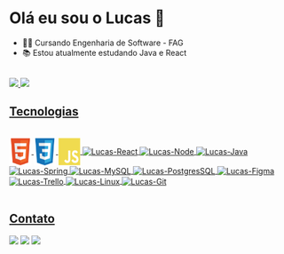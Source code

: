 # Olá eu sou o Lucas 👋

- 👨‍💻 Cursando Engenharia de Software - FAG
- 📚 Estou atualmente estudando Java e React
<br>
<div>
  <a href="https://github.com/Lucasleallopes">
  <img width="50%" src="https://github-readme-stats.vercel.app/api?username=Lucasleallopes&show_icons=true&include_all_commits=true&count_private=true&theme=tokyonight"/>
  <img width="38%" src="https://github-readme-stats.vercel.app/api/top-langs/?username=Lucasleallopes&layout=compact&langs_count=7&theme=tokyonight"/>
</div>

## Tecnologias
    
<div style="display: inline_block"> <br>
  <img align="center" alt="Lucas-HTML" title="HTML5" height="50" width="40" src="https://raw.githubusercontent.com/devicons/devicon/master/icons/html5/html5-original.svg">
  <img align="center" alt="Lucas-CSS" title="CSS3" height="50" width="40" src="https://raw.githubusercontent.com/devicons/devicon/master/icons/css3/css3-original.svg">
  <img align="center" alt="Lucas-Js" title="JavaScript" height="50" width="40" src="https://raw.githubusercontent.com/devicons/devicon/master/icons/javascript/javascript-plain.svg">
  <img align="center" alt="Lucas-React" title="React" height="50" width="40" src="https://cdn.jsdelivr.net/gh/devicons/devicon@latest/icons/react/react-original.svg">
  <img align="center" alt="Lucas-Node" title="Node.js" height="50" width="40" src="https://cdn.jsdelivr.net/gh/devicons/devicon@latest/icons/nodejs/nodejs-original-wordmark.svg">
  <img align="center" alt="Lucas-Java" title="Java" height="50" width="40" src="https://cdn.jsdelivr.net/gh/devicons/devicon@latest/icons/java/java-original.svg">
  <img align="center" alt="Lucas-Spring" title="Spring" height="50" width="40" src="https://cdn.jsdelivr.net/gh/devicons/devicon@latest/icons/spring/spring-original.svg">
  <img align="center" alt="Lucas-MySQL" title="MySQL" height="50" width="40" src="https://cdn.jsdelivr.net/gh/devicons/devicon@latest/icons/mysql/mysql-original.svg">
  <img align="center" alt="Lucas-PostgresSQL" title="PostgreSQL" height="50" width="40" src="https://cdn.jsdelivr.net/gh/devicons/devicon@latest/icons/postgresql/postgresql-original-wordmark.svg">
  <img align="center" alt="Lucas-Figma" title="Figma" height="50" width="40" src="https://cdn.jsdelivr.net/gh/devicons/devicon@latest/icons/figma/figma-original.svg">
  <img align="center" alt="Lucas-Trello" title="Trello" height="50" width="40" src="https://cdn.jsdelivr.net/gh/devicons/devicon@latest/icons/trello/trello-original.svg">
  <img align="center" alt="Lucas-Linux" title="Linux" height="50" width="40" src="https://cdn.jsdelivr.net/gh/devicons/devicon@latest/icons/linux/linux-original.svg">
  <img align="center" alt="Lucas-Git" title="Git" height="50" width="40" src="https://cdn.jsdelivr.net/gh/devicons/devicon@latest/icons/git/git-original.svg">
  
</div> <br>
 
  ## Contato
  
<div>
  <a href="https://instagram.com/_lucasleallopes" target="_blank"><img src="https://img.shields.io/badge/-Instagram-%23E4405F?style=for-the-badge&logo=instagram&logoColor=white" target="_blank"></a>
  <a href="www.linkedin.com/in/lucasleallopes" target="_blank"><img src="https://img.shields.io/badge/-LinkedIn-%230077B5?style=for-the-badge&logo=linkedin&logoColor=white" target="_blank"></a>
  <a href = "lucasrodrigoleallopes2014@gmail.com"><img src="https://img.shields.io/badge/-Gmail-red?style=for-the-badge&logo=gmail&logoColor=white" target="_blank"</a>
</div>

